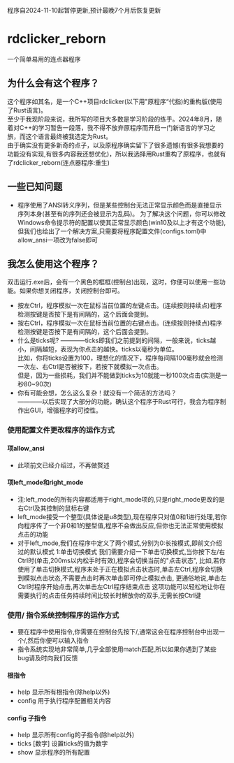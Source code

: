 程序自2024-11-10起暂停更新,预计最晚7个月后恢复更新
# rdclicker_reborn
一个简单易用的连点器程序
## 为什么会有这个程序？
这个程序如其名，是一个C++项目rdclicker(以下用"原程序“代指)的重构版(使用了Rust语言)。<br/>
至少于我现阶段来说，我所写的项目大多数是学习阶段的练手。2024年8月，随着对C++的学习暂告一段落，我不得不放弃原程序而开启一门新语言的学习之旅，而这个语言最终被我选定为Rust。<br/>
由于确实没有更多新奇的点子，以及原程序确实留下了很多遗憾(有很多我想要的功能没有实现,有很多内容我还想优化)，所以我选择用Rust重构了原程序，也就有了rdclicker_reborn(连点器程序:重生)<br/>
## 一些已知问题
* 程序使用了ANSI转义序列，但是某些控制台无法正常显示颜色而是直接显示序列本身(甚至有的序列还会被显示为乱码)。
为了解决这个问题，你可以修改Windows命令提示符的配置以使其正常显示颜色(win10及以上才有这个功能),但我们也给出了一个解决方案,只需要将程序配置文件(configs.toml)中allow_ansi一项改为false即可

## 我怎么使用这个程序？
双击运行.exe后，会有一个黑色的框框(控制台)出现，这时，你便可以使用一些功能。如果你想关闭程序，关闭控制台即可。
* 按左Ctrl，程序模拟一次在鼠标当前位置的左键点击。(连续按则持续点)程序检测按键是否按下是有间隔的，这个后面会提到。
* 按右Ctrl，程序模拟一次在鼠标当前位置的右键点击。(连续按则持续点)程序检测按键是否按下是有间隔的，这个后面会提到。
* 什么是ticks呢? ————ticks即我们之前提到的间隔，一般来说，ticks越小，间隔越短，表现为你点击的越快。ticks以毫秒为单位。<br/>
比如，你将ticks设置为100，理想化的情况下，程序每间隔100毫秒就会检测一次左、右Ctrl是否被按下，若按下就模拟一次点击。<br/>
但是，因为一些损耗，我们并不能做到ticks为10就能一秒100次点击(实测是一秒80~90次)
* 你有可能会想，怎么这么复杂！就没有一个简洁的方法吗？<br/>
————以后实现了大部分的功能，确认这个程序于Rust可行，我会为程序制作出GUI，增强程序的可控性。<br/>
### 使用配置文件更改程序的运作方式
#### 项allow_ansi
* 此项前文已经介绍过，不再做赘述
#### 项left_mode和right_mode
* 注:left_mode的所有内容都适用于right_mode项的,只是right_mode更改的是右Ctrl及其控制的鼠标右键
* left_mode接受一个整型(具体说是u8类型),现在程序只对值0和1进行处理,若你向程序传了一个非0和1的整型值,程序不会做出反应,但你也无法正常使用模拟点击的功能
* 对于left_mode,我们在程序中定义了两个模式,分别为0:长按模式,即前文介绍过的默认模式 1:单击切换模式
我们需要介绍一下单击切换模式,当你按下左/右Ctrl时(单击,200ms以内松手时有效),程序会切换当前的"点击状态",
比如,若你使用了单击切换模式,程序未处于正在模拟点击状态时,单击左Ctrl,程序会切换到模拟点击状态,不需要点击时再次单击即可停止模拟点击,
更通俗地说,单击左Ctrl时程序开始点击,再次单击左Ctrl程序结束点击
这项功能可以轻松地让你在需要执行的点击任务持续时间比较长时解放你的双手,无需长按Ctrl键
### 使用/ 指令系统控制程序的运作方式
* 要在程序中使用指令,你需要在控制台先按下/,通常这会在程序控制台中出现一个/,然后你便可以输入指令
* 指令系统实现地非常简单,几乎全部使用match匹配,所以如果你遇到了某些bug请及时向我们反馈
#### 根指令
* help 显示所有根指令(除help以外)
* config 用于执行程序配置相关内容
#### config 子指令
* help 显示所有config的子指令(除help以外)
* ticks [数字]  设置ticks的值为数字
* show 显示程序的所有配置
